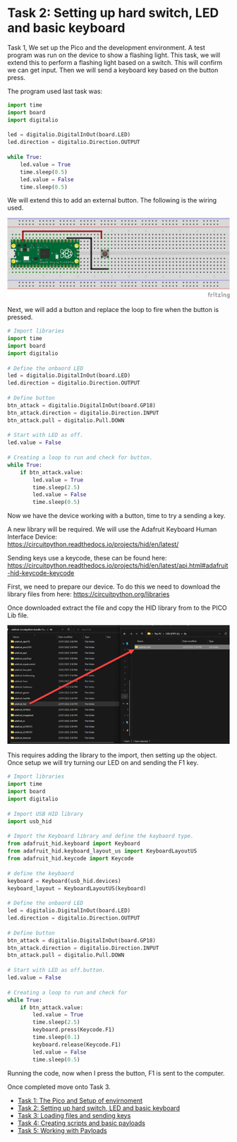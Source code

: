 # Task 2: Setting up hard switch, LED and basic keyboard

Task 1, We set up the Pico and the development environment. A test program was run on the device to show a flashing light. This task, we will extend this to perform a flashing light based on a switch. This will confirm we can get input. Then we will send a keyboard key based on the button press.

The program used last task was:

```python
import time
import board
import digitalio
 
led = digitalio.DigitalInOut(board.LED)
led.direction = digitalio.Direction.OUTPUT
 
while True:
    led.value = True
    time.sleep(0.5)
    led.value = False
    time.sleep(0.5)
```

We will extend this to add an external button. The following is the wiring used.

![RP2040layout](./images/basicSketch_bb.png)

Next, we will add a button and replace the loop to fire when the button is pressed.

```python
# Import libraries
import time
import board
import digitalio

# Define the onbaord LED
led = digitalio.DigitalInOut(board.LED)
led.direction = digitalio.Direction.OUTPUT

# Define button
btn_attack = digitalio.DigitalInOut(board.GP18)
btn_attack.direction = digitalio.Direction.INPUT
btn_attack.pull = digitalio.Pull.DOWN

# Start with LED as off.
led.value = False

# Creating a loop to run and check for button.
while True:
    if btn_attack.value:
        led.value = True
        time.sleep(2.5)
        led.value = False
        time.sleep(0.5)
```

Now we have the device working with a button, time to try a sending a key.

A new library will be required. We will use the Adafruit Keyboard Human Interface Device: <https://circuitpython.readthedocs.io/projects/hid/en/latest/>

Sending keys use a keycode, these can be found here: <https://circuitpython.readthedocs.io/projects/hid/en/latest/api.html#adafruit-hid-keycode-keycode>

First, we need to prepare our device. To do this we need to download the library files from here: <https://circuitpython.org/libraries>

Once downloaded extract the file and copy the HID library from to the PICO Lib file.

![Picofileloayout](./images/2022-01-23_16-00-58.png)

This requires adding the library to the import, then setting up the object. Once setup we will try turning our LED on and sending the F1 key.

```python
# Import libraries
import time
import board
import digitalio

# Import USB HID library
import usb_hid

# Import the Keyboard library and define the kaybaord type.
from adafruit_hid.keyboard import Keyboard
from adafruit_hid.keyboard_layout_us import KeyboardLayoutUS
from adafruit_hid.keycode import Keycode

# define the keybaord 
keyboard = Keyboard(usb_hid.devices)
keyboard_layout = KeyboardLayoutUS(keyboard) 

# Define the onbaord LED
led = digitalio.DigitalInOut(board.LED)
led.direction = digitalio.Direction.OUTPUT

# Define button
btn_attack = digitalio.DigitalInOut(board.GP18)
btn_attack.direction = digitalio.Direction.INPUT
btn_attack.pull = digitalio.Pull.DOWN

# Start with LED as off.button.
led.value = False

# Creating a loop to run and check for 
while True:
    if btn_attack.value:
        led.value = True
        time.sleep(2.5)
        keyboard.press(Keycode.F1)
        time.sleep(0.1)
        keyboard.release(Keycode.F1)
        led.value = False
        time.sleep(0.5)
```

Running the code, now when I press the button, F1 is sent to the computer.

Once completed move onto Task 3.

* [Task 1: The Pico and Setup of envirnoment](https://github.com/CraigWilsonOZ/PicoProject-Ducky/blob/main/Task%201/readme.md)
* [Task 2: Setting up hard switch, LED and basic keyboard](https://github.com/CraigWilsonOZ/PicoProject-Ducky/blob/main/Task%202/readme.md)
* [Task 3: Loading files and sending keys](https://github.com/CraigWilsonOZ/PicoProject-Ducky/blob/main/Task%203/readme.md)
* [Task 4: Creating scripts and basic payloads](https://github.com/CraigWilsonOZ/PicoProject-Ducky/blob/main/Task%204/readme.md)
* [Task 5: Working with Payloads](https://github.com/CraigWilsonOZ/PicoProject-Ducky/blob/main/Task%205/readme.md)
